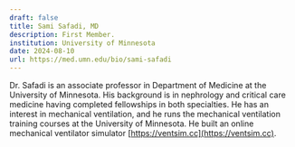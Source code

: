 ```yaml
---
draft: false
title: Sami Safadi, MD
description: First Member.
institution: University of Minnesota
date: 2024-08-10
url: https://med.umn.edu/bio/sami-safadi
---
```


Dr. Safadi is an associate professor in Department of Medicine at the University of Minnesota. His background is in nephrology and critical care medicine having completed fellowships in both specialties. He has an interest in mechanical ventilation, and he runs the mechanical ventilation training courses at the University of Minnesota. He built an online mechanical ventilator simulator [https://ventsim.cc](https://ventsim.cc). 
